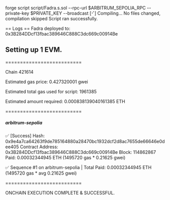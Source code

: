 forge script script/Fadra.s.sol --rpc-url $ARBITRUM_SEPOLIA_RPC --private-key $PRIVATE_KEY --broadcast
[⠊] Compiling...
No files changed, compilation skipped
Script ran successfully.

== Logs ==
  Fadra deployed to: 0x3B284DDcf13fbac389646C888C3dc669c00914Be

## Setting up 1 EVM.

==========================

Chain 421614

Estimated gas price: 0.427320001 gwei

Estimated total gas used for script: 1961385

Estimated amount required: 0.000838139040161385 ETH

==========================

##### arbitrum-sepolia
✅  [Success] Hash: 0x9e4a7ca64263f9de785164880a28470bc1932dcf2d8ac7655de66646e0dee405
Contract Address: 0x3B284DDcf13fbac389646C888C3dc669c00914Be
Block: 114862867
Paid: 0.00032344945 ETH (1495720 gas * 0.21625 gwei)

✅ Sequence #1 on arbitrum-sepolia | Total Paid: 0.00032344945 ETH (1495720 gas * avg 0.21625 gwei)
                                                                                            

==========================

ONCHAIN EXECUTION COMPLETE & SUCCESSFUL.
